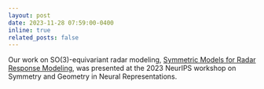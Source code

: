 ```yaml
---
layout: post
date: 2023-11-28 07:59:00-0400
inline: true
related_posts: false
---
```


Our work on SO(3)-equivariant radar modeling, [Symmetric Models for Radar Response Modeling](https://openreview.net/pdf/58a6239927c9f6263a1c8a6c442dddbad7257978.pdf), was presented at the 2023 NeurIPS workshop on Symmetry and Geometry in Neural Representations.
